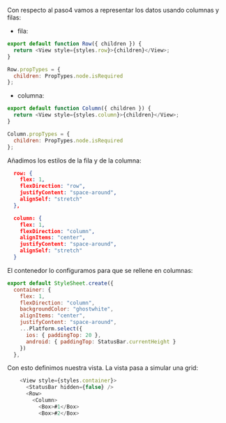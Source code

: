 Con respecto al paso4 vamos a representar los datos usando columnas y filas:

- fila:

```js
export default function Row({ children }) {
  return <View style={styles.row}>{children}</View>;
}

Row.propTypes = {
  children: PropTypes.node.isRequired
};
```

- columna:

```js
export default function Column({ children }) {
  return <View style={styles.column}>{children}</View>;
}

Column.propTypes = {
  children: PropTypes.node.isRequired
};
```

Añadimos los estilos de la fila y de la columna:

```json
  row: {
    flex: 1,
    flexDirection: "row",
    justifyContent: "space-around",
    alignSelf: "stretch"
  },

  column: {
    flex: 1,
    flexDirection: "column",
    alignItems: "center",
    justifyContent: "space-around",
    alignSelf: "stretch"
  }
```

El contenedor lo configuramos para que se rellene en columnas:

```js
export default StyleSheet.create({
  container: {
    flex: 1,
    flexDirection: "column",
    backgroundColor: "ghostwhite",
    alignItems: "center",
    justifyContent: "space-around",
    ...Platform.select({
      ios: { paddingTop: 20 },
      android: { paddingTop: StatusBar.currentHeight }
    })
  },
```

Con esto definimos nuestra vista. La vista pasa a simular una grid:

```js
    <View style={styles.container}>
      <StatusBar hidden={false} />
      <Row>
        <Column>
          <Box>#1</Box>
          <Box>#2</Box>
```
